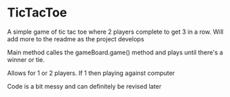 # TicTacToe
A simple game of tic tac toe where 2 players complete to get 3 in a row. Will add more to the readme as the project develops

Main method calles the gameBoard.game() method and plays until there's a winner or tie.

Allows for 1 or 2 players. If 1 then playing against computer

Code is a bit messy and can definitely be revised later


